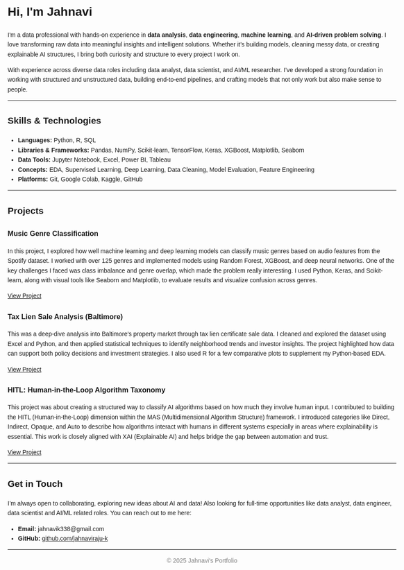 <!DOCTYPE html>
<html lang="en">
<head>
  <meta charset="UTF-8" />
  <meta name="viewport" content="width=device-width, initial-scale=1.0"/>
</head>
<body style="font-family: Arial; max-width: 900px; margin: auto; padding: 2rem; line-height: 1.6;">
  <h1> Hi, I'm Jahnavi</h1>

  <p>
    I'm a data professional with hands-on experience in <strong>data analysis</strong>, <strong>data engineering</strong>, <strong>machine learning</strong>, and <strong>AI-driven problem solving</strong>. I love transforming raw data into meaningful insights and intelligent solutions. Whether it’s building models, cleaning messy data, or creating explainable AI structures, I bring both curiosity and structure to every project I work on.
  </p>

  <p>
    With experience across diverse data roles including data analyst, data scientist, and AI/ML researcher. I’ve developed a strong foundation in working with structured and unstructured data, building end-to-end pipelines, and crafting models that not only work but also make sense to people.
  </p>

  <hr>

  <h2> Skills & Technologies</h2>
  <ul>
    <li><strong>Languages:</strong> Python, R, SQL</li>
    <li><strong>Libraries & Frameworks:</strong> Pandas, NumPy, Scikit-learn, TensorFlow, Keras, XGBoost, Matplotlib, Seaborn</li>
    <li><strong>Data Tools:</strong> Jupyter Notebook, Excel, Power BI, Tableau</li>
    <li><strong>Concepts:</strong> EDA, Supervised Learning, Deep Learning, Data Cleaning, Model Evaluation, Feature Engineering</li>
    <li><strong>Platforms:</strong> Git, Google Colab, Kaggle, GitHub</li>
  </ul>

  <hr>

  <h2>Projects</h2>

  <h3>Music Genre Classification</h3>
  <p>
    In this project, I explored how well machine learning and deep learning models can classify music genres based on audio features from the Spotify dataset. I worked with over 125 genres and implemented models using Random Forest, XGBoost, and deep neural networks. One of the key challenges I faced was class imbalance and genre overlap, which made the problem really interesting. I used Python, Keras, and Scikit-learn, along with visual tools like Seaborn and Matplotlib, to evaluate results and visualize confusion across genres.
  </p>
  <p>
     <a href="https://github.com/jahnaviraju-k/ML-Project" target="_blank">View Project</a>
  </p>

  <h3> Tax Lien Sale Analysis (Baltimore)</h3>
  <p>
    This was a deep-dive analysis into Baltimore's property market through tax lien certificate sale data. I cleaned and explored the dataset using Excel and Python, and then applied statistical techniques to identify neighborhood trends and investor insights. The project highlighted how data can support both policy decisions and investment strategies. I also used R for a few comparative plots to supplement my Python-based EDA.
  </p>
  <p>
     <a href="https://github.com/jahnaviraju-k/tax-lien-Project" target="_blank">View Project</a>
  </p>

  <h3> HITL: Human-in-the-Loop Algorithm Taxonomy</h3>
  <p>
    This project was about creating a structured way to classify AI algorithms based on how much they involve human input. I contributed to building the HITL (Human-in-the-Loop) dimension within the MAS (Multidimensional Algorithm Structure) framework. I introduced categories like Direct, Indirect, Opaque, and Auto to describe how algorithms interact with humans in different systems  especially in areas where explainability is essential. This work is closely aligned with XAI (Explainable AI) and helps bridge the gap between automation and trust.
  </p>
  <p>
     <a href="https://github.com/jahnaviraju-k/ai-taxonomy" target="_blank">View Project</a>
  </p>

  <hr>

  <h2> Get in Touch</h2>
  <p>
    I’m always open to collaborating, exploring new ideas about AI and data! Also looking for full-time opportunities like data analyst, data engineer, data scientist and AI/ML related roles. You can reach out to me here:
  </p>
  <ul>
    <li><strong>Email:</strong> jahnavik338@gmail.com</li>
    <li><strong>GitHub:</strong> <a href="https://github.com/jahnaviraju-k" target="_blank">github.com/jahnaviraju-k</a></li>
  </ul>

  <hr>
  <p style="text-align:center; color: gray;">© 2025 Jahnavi's Portfolio</p>
</body>
</html>

